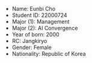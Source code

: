 - Name: Eunbi Cho
- Student ID: 22000724
- Major (1): Management
- Major (2): AI Convergence
- Year of born: 2000
- RC: Jangkiryo
- Gender: Female
- Nationality: Republic of Korea
